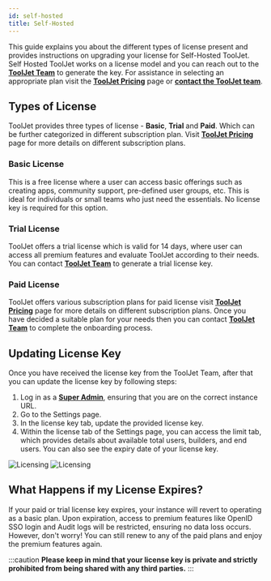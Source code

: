 ```yaml
---
id: self-hosted
title: Self-Hosted
---
```


This guide explains you about the different types of license present and provides instructions on upgrading your license for Self-Hosted ToolJet. Self Hosted ToolJet works on a license model and you can reach out to the **[ToolJet Team](mailto:hello@tooljet.com)** to generate the key. For assistance in selecting an appropriate plan visit the **[ToolJet Pricing](https://www.tooljet.com/pricing)** page or **[contact the ToolJet team](mailto:hello@tooljet.com)**.

<div style={{paddingTop:'24px'}}>

## Types of License

ToolJet provides three types of license - **Basic**, **Trial** and **Paid**. Which can be further categorized in different subscription plan. Visit **[ToolJet Pricing](https://www.tooljet.com/pricing)** page for more details on different subscription plans.

### Basic License

This is a free license where a user can access basic offerings such as creating apps, community support, pre-defined user groups, etc. This is ideal for individuals or small teams who just need the essentials. No license key is required for this option.

### Trial License

ToolJet offers a trial license which is valid for 14 days, where user can access all premium features and evaluate ToolJet according to their needs. You can contact  **[ToolJet Team](mailto:hello@tooljet.com)** to generate a trial license key.

### Paid License

ToolJet offers various subscription plans for paid license visit **[ToolJet Pricing](https://www.tooljet.com/pricing)** page for more details on different subscription plans. Once you have decided a suitable plan for your needs then you can contact **[ToolJet Team](mailto:hello@tooljet.com)** to complete the onboarding process.

</div>

<div style={{paddingTop:'24px'}}>

## Updating License Key

Once you have received the license key from the ToolJet Team, after that you can update the license key by following steps:

1. Log in as a **[Super Admin](/docs/Enterprise/superadmin)**, ensuring that you are on the correct instance URL.
2. Go to the Settings page.
3. In the license key tab, update the provided license key.
4. Within the license tab of the Settings page, you can access the limit tab, which provides details about available total users, builders, and end users. You can also see the expiry date of your license key.

<img className="screenshot-full" src="/img/licensing/licensingpage2-v2.png" alt="Licensing" />

<img className="screenshot-full" src="/img/licensing/licensingpage3-v2.png" alt="Licensing" />

</div>

<div style={{paddingTop:'24px'}}>

## What Happens if my License Expires?

If your paid or trial license key expires, your instance will revert to operating as a basic plan. Upon expiration, access to premium features like OpenID SSO login and Audit logs will be restricted, ensuring no data loss occurs. However, don't worry! You can still renew to any of the paid plans and enjoy the premium features again.

</div>

:::caution
**Please keep in mind that your license key is private and strictly prohibited from being shared with any third parties.**
:::
